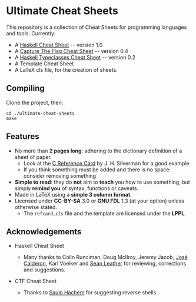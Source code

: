 Ultimate Cheat Sheets
=====================

This repository is a collection of Cheat Sheets for programming languages and
tools.  Currently:

* A [Haskell Cheat Sheet] -- version 1.0
* A [Capture The Flag Cheat Sheet] -- version 0.4
* A [Haskell Typeclasses Cheat Sheet] -- version 0.2
* A Template Cheat Sheet
* A LaTeX cls file, for the creation of sheets.


Compiling
---------

Clone the project, then:

    cd ./ultimate-cheat-sheets
    make



Features
--------

* No more than **2 pages long**: adhering to the dictionary definition of a sheet of paper.
	* Look at the [C Reference Card] by J. H. Silverman for a good example
	* If you think something must be added and there is no space: consider removing something
* **Simple to read**: they do **not** aim to **teach** you how to use something, but simply
  **remind you** of syntax, functions or caveats.
* Made in LaTeX using a **simple 3 column format**.
* Licensed under **CC-BY-SA** 3.0 or **GNU FDL** 1.3  (at your option)  unless otherwise stated.
	* The `refcard.cls` file and the template are licensed under the **LPPL**.


Acknowledgements
----------------

* Haskell Cheat Sheet
	* Many thanks to
	  Colin Runciman,
	  Doug McIlroy,
	  Jeremy Jacob,
	  [José Calderon](https://github.com/jmct),
	  Karl Voelker and
	  [Sean Leather](https://github.com/spl)
	  for reviewing, corrections and suggestions.

* CTF Cheat Sheet
	* Thanks to [Saulo Hachem](https://github.com/sauloh) for suggesting reverse shells.

[C Reference Card]: http://www.math.brown.edu/~jhs/ReferenceCards/CRefCard.v2.2.pdf
[Haskell Cheat Sheet]: https://github.com/rudymatela/ultimate-cheat-sheets/releases/download/haskell-v1.0/haskell-ucs-1.0.pdf
[Haskell Typeclasses Cheat Sheet]: https://github.com/rudymatela/ultimate-cheat-sheets/releases/download/haskell-tc-v0.2/haskell-tc-ucs-0.2.pdf
[Capture The Flag Cheat Sheet]: https://github.com/rudymatela/ultimate-cheat-sheets/releases/download/ctf-v0.4/ctf-ucs-0.4.pdf
